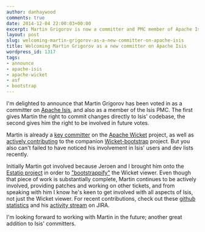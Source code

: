 ```yaml
---
author: danhaywood
comments: true
date: 2014-12-04 22:00:03+00:00
excerpt: Martin Grigorov is now a committer and PMC member of Apache Isis.
layout: post
slug: welcoming-martin-grigorov-as-a-new-committer-on-apache-isis
title: Welcoming Martin Grigorov as a new committer on Apache Isis
wordpress_id: 1317
tags:
- announce
- apache-isis
- apache-wicket
- asf
- bootstrap
---
```


I'm delighted to announce that Martin Grigorov has been voted in as a committer on [Apache Isis](http://isis.apache.org/), and also as a member of the Isis PMC.  The first gives Martin the right to commit changes directly to Isis' codebase, the second gives him the right to be involved in future votes.

Martin is already a [key committer](https://github.com/apache/wicket/graphs/contributors) on the [Apache Wicket](http://wicket.apache.org/) project, as well as [actively contributing](https://github.com/l0rdn1kk0n/wicket-bootstrap/graphs/contributors) to the companion [Wicket-bootstrap](https://github.com/l0rdn1kk0n/wicket-bootstrap) project.  But you also can't failed to have noticed his involvement in Isis' users and dev lists recently.

Initially Martin got involved because Jeroen and I brought him onto the [Estatio project](http://github.com/estatio/estatio) in order to ["bootstrappify"](https://issues.apache.org/jira/browse/ISIS-537) the Wicket viewer.  Even though that piece of work is substantially complete, Martin continues to be actively involved, providing patches and working on other tickets, and from speaking with him I know he's keen to get involved with all aspects of Isis, not just the Wicket viewer.  For recent contributions, check out these [github statistics](https://github.com/apache/isis/graphs/contributors) and his [activity stream](https://issues.apache.org/jira/secure/ViewProfile.jspa?name=mgrigorov) on JIRA.

I'm looking forward to working with Martin in the future; another great addition to Isis' committers.


